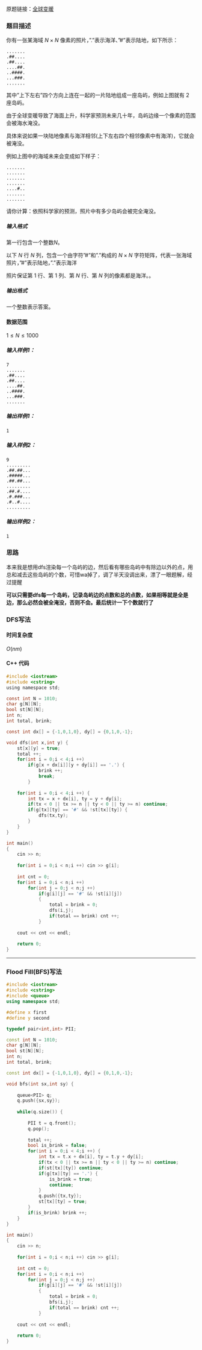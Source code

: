 原题链接：[全球变暖](https://www.acwing.com/problem/content/1235/)

### 题目描述

你有一张某海域 $N×N$ 像素的照片，”.”表示海洋、”#”表示陆地，如下所示：

```
.......
.##....
.##....
....##.
..####.
...###.
.......
```

其中”上下左右”四个方向上连在一起的一片陆地组成一座岛屿，例如上图就有 $2$ 座岛屿。 

由于全球变暖导致了海面上升，科学家预测未来几十年，岛屿边缘一个像素的范围会被海水淹没。

具体来说如果一块陆地像素与海洋相邻(上下左右四个相邻像素中有海洋)，它就会被淹没。 

例如上图中的海域未来会变成如下样子：

```
.......
.......
.......
.......
....#..
.......
.......
```

请你计算：依照科学家的预测，照片中有多少岛屿会被完全淹没。 

##### 输入格式

第一行包含一个整数$N。$

以下 $N$ 行 $N$ 列，包含一个由字符”#”和”.”构成的 $N×N$ 字符矩阵，代表一张海域照片，”#”表示陆地，”.”表示海洋

照片保证第 $1$ 行、第 $1$ 列、第 $N$ 行、第 $N$ 列的像素都是海洋。。


##### 输出格式

一个整数表示答案。

#### 数据范围

$1≤N≤1000$

##### 输入样例1：

```
7
.......
.##....
.##....
....##.
..####.
...###.
.......
```

##### 输出样例1：

```
1
```

##### 输入样例2：

```
9
.........
.##.##...
.#####...
.##.##...
.........
.##.#....
.#.###...
.#..#....
.........
```

##### 输出样例2：

```
1
```



### 思路

本来我是想用dfs渲染每一个岛屿的边，然后看有哪些岛屿中有除边以外的点，用总和减去这些岛屿的个数，可惜wa掉了，调了半天没调出来，漂了一眼题解，经过提醒

**可以只需要dfs每一个岛屿，记录岛屿边的点数和总的点数，如果相等就是全是边，那么必然会被全淹没，否则不会。最后统计一下个数就行了**

### DFS写法

#### 时间复杂度

$O(nm)$

#### C++ 代码
```c
#include <iostream>
#include <cstring>
using namespace std;

const int N = 1010;
char g[N][N];
bool st[N][N];
int n;
int total, brink;

const int dx[] = {-1,0,1,0}, dy[] = {0,1,0,-1};

void dfs(int x,int y) {
    st[x][y] = true;
    total ++;
    for(int i = 0;i < 4;i ++)
        if(g[x + dx[i]][y + dy[i]] == '.') {
            brink ++;
            break;
        }
            
    for(int i = 0;i < 4;i ++) {
        int tx = x + dx[i], ty = y + dy[i];
        if(tx < 0 || tx >= n || ty < 0 || ty >= n) continue;
        if(g[tx][ty] == '#' && !st[tx][ty]) {
            dfs(tx,ty);
        }
    }
}

int main()
{
    cin >> n;
    
    for(int i = 0;i < n;i ++) cin >> g[i];
 
    int cnt = 0;
    for(int i = 0;i < n;i ++)
        for(int j = 0;j < n;j ++)
            if(g[i][j] == '#' && !st[i][j]) 
            {
                total = brink = 0;
                dfs(i,j);
                if(total == brink) cnt ++;
            }
    
    cout << cnt << endl;
    
    return 0;
}
```

----------



### Flood Fill(BFS)写法

```cpp
#include <iostream>
#include <cstring>
#include <queue>
using namespace std;

#define x first
#define y second

typedef pair<int,int> PII;

const int N = 1010;
char g[N][N];
bool st[N][N];
int n;
int total, brink;

const int dx[] = {-1,0,1,0}, dy[] = {0,1,0,-1};

void bfs(int sx,int sy) {
    
    queue<PII> q;
    q.push({sx,sy});
    
    while(q.size()) {
        
        PII t = q.front();
        q.pop();
        
        total ++;
        bool is_brink = false;
        for(int i = 0;i < 4;i ++) {
            int tx = t.x + dx[i], ty = t.y + dy[i];
            if(tx < 0 || tx >= n || ty < 0 || ty >= n) continue;
            if(st[tx][ty]) continue;
            if(g[tx][ty] == '.') {
                is_brink = true;
                continue;
            }
            q.push({tx,ty});
            st[tx][ty] = true;
        }
        if(is_brink) brink ++;
    }
}

int main()
{
    cin >> n;
    
    for(int i = 0;i < n;i ++) cin >> g[i];
 
    int cnt = 0;
    for(int i = 0;i < n;i ++)
        for(int j = 0;j < n;j ++)
            if(g[i][j] == '#' && !st[i][j]) 
            {
                total = brink = 0;
                bfs(i,j);
                if(total == brink) cnt ++;
            }
    
    cout << cnt << endl;
    
    return 0;
}
```


